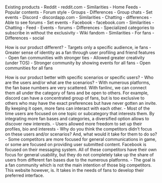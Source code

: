 Existing products
	- Reddit - reddit.com
		- Similarities
			- Home Feeds
			- Popular contents
			- Forum style
			- Groups
		- Differences
			- Group chats
			- Set events
	- Discord - discordapp.com 
		- Similarities
			- Chatting
			- differences
			- Able to see forums
			- Set events
	- Facebook - facebook.com
		- Similarities
			- Chatting
			- Feed
			- Events
			- forums
		- Differences
			- Specialized categories to subscribe in without the exclusivity
	- Wiki fandom
		- Similarities
			- For fans
		- Differences
			- social

How is our product different?
	- Targets only a specific audience, ie fans
	- Greater sense of identity as a fan through user profiling and friend features
	- Open fan communities with stronger ties
	- Allowed greater creativity (under TOS)
	- Stronger community by showing events for all fans
	- Open communities for all fans

How is our product better with specific scenarios or specific users?
	- Who are the users and/or what are the scenarios?
		- With numerous platforms, the fan base numbers are very scattered. With fanlinc, we can 
		connect them all under the category of fans and be open to others. For example, discord 
		can have a concentrated group of fans, but is too exclusive to others who may have the exact 
		preferences but have never gotten an invite. By keeping it open, more fans can interact with 
		each other.
		- Most of the time users are focused on one topic or subcategory that interests them. 
		By integrating more fan bases and categories, a diversified option allows to discover new interests.
		- Users allowed more freedom to set up their profiles, bio and interests
	- Why do you think the competitors didn’t focus on these users and/or scenarios? 
	And, what would it take for them to do so? 
		- Some competitors are more focused for general communications in game, or some are focused 
		on providing user submitted content. Facebook is focused on their messaging system. 
		All of these competitors have their own focus for general usability, but they do not 
		completely take up the share of users from different fan bases due to the numerous platforms.
		- The goal is a fan community which is not the main intention of those big competitors. 
		This website however, is. It takes in the needs of fans to develop their preferred interface.

